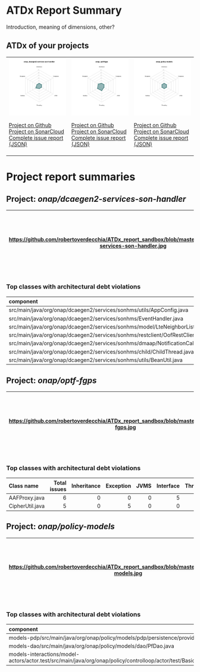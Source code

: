 
# ATDx Report Summary

Introduction, meaning of dimensions, other?

## ATDx of your projects
||||
|-|-|-|
|<img src="https://github.com/robertoverdecchia/ATDx_report_sandbox/blob/master/plots/onap_dcaegen2-services-son-handler.jpg"/> <p style="text-align:left">[Project on Github](https://github.com/onap/dcaegen2-services-son-handler) <br> [Project on SonarCloud ](https://sonarcloud.io/dashboard?id=onap_dcaegen2-services-son-handler) <br> [Complete issue report (JSON)](./json/onap_dcaegen2-services-son-handler.json)</p>|<img src="https://github.com/robertoverdecchia/ATDx_report_sandbox/blob/master/plots/onap_optf-fgps.jpg"/> <p style="text-align:left">[Project on Github](https://github.com/onap/optf-fgps) <br> [Project on SonarCloud ](https://sonarcloud.io/dashboard?id=onap_optf-fgps) <br> [Complete issue report (JSON)](./json/onap_optf-fgps.json)</p>|<img src="https://github.com/robertoverdecchia/ATDx_report_sandbox/blob/master/plots/onap_policy-models.jpg"/> <p style="text-align:left">[Project on Github](https://github.com/onap/policy-models) <br> [Project on SonarCloud ](https://sonarcloud.io/dashboard?id=onap_policy-models) <br> [Complete issue report (JSON)](./json/onap_policy-models.json)</p>
 | |

# Project report summaries
## Project: _onap/dcaegen2-services-son-handler_
|https://github.com/robertoverdecchia/ATDx_report_sandbox/blob/master/plots/onap_dcaegen2-services-son-handler.jpg|<p style="text-align:left">[Project on Github](https://github.com/onap/dcaegen2-services-son-handler) <br> [Project on SonarCloud ](https://sonarcloud.io/dashboard?id=onap_dcaegen2-services-son-handler) <br> [Complete issue report (JSON)](./json/onap_dcaegen2-services-son-handler.json)</p>
|-|-|
### Top classes with architectural debt violations
| component                                                                              |   inheritance |   exception |   vmsmell |   interface |   threading |   complexity |   sum |
|:---------------------------------------------------------------------------------------|--------------:|------------:|----------:|------------:|------------:|-------------:|------:|
| src/main/java/org/onap/dcaegen2/services/sonhms/utils/AppConfig.java                   |             0 |           0 |         0 |           1 |           0 |            0 |     1 |
| src/main/java/org/onap/dcaegen2/services/sonhms/EventHandler.java                      |             0 |           1 |         0 |           0 |           0 |            0 |     1 |
| src/main/java/org/onap/dcaegen2/services/sonhms/model/LteNeighborListInUseLteCell.java |             0 |           0 |         0 |           1 |           0 |            0 |     1 |
| src/main/java/org/onap/dcaegen2/services/sonhms/restclient/OofRestClient.java          |             0 |           0 |         0 |           1 |           0 |            0 |     1 |
| src/main/java/org/onap/dcaegen2/services/sonhms/dmaap/NotificationCallback.java        |             0 |           0 |         0 |           1 |           0 |            0 |     1 |
| src/main/java/org/onap/dcaegen2/services/sonhms/child/ChildThread.java                 |             0 |           0 |         0 |           0 |           0 |            0 |     0 |
| src/main/java/org/onap/dcaegen2/services/sonhms/utils/BeanUtil.java                    |             0 |           0 |         0 |           0 |           0 |            0 |     0 |

## Project: _onap/optf-fgps_
|https://github.com/robertoverdecchia/ATDx_report_sandbox/blob/master/plots/onap_optf-fgps.jpg|<p style="text-align:left">[Project on Github](https://github.com/onap/optf-fgps) <br> [Project on SonarCloud ](https://sonarcloud.io/dashboard?id=onap_optf-fgps) <br> [Complete issue report (JSON)](./json/onap_optf-fgps.json)</p>
|-|-|
### Top classes with architectural debt violations
| Class name      |   Total issues |   Inheritance |   Exception |   JVMS |   Interface |   Threading |   Complexity | Fully qualified name                                           |
|:----------------|---------------:|--------------:|------------:|-------:|------------:|------------:|-------------:|:---------------------------------------------------------------|
| AAFProxy.java   |              6 |             0 |           0 |      0 |           5 |           1 |            0 | valetapi/src/main/java/org/onap/fgps/api/proxy/AAFProxy.java   |
| CipherUtil.java |              5 |             0 |           5 |      0 |           0 |           0 |            0 | valetapi/src/main/java/org/onap/fgps/api/utils/CipherUtil.java |

## Project: _onap/policy-models_
|https://github.com/robertoverdecchia/ATDx_report_sandbox/blob/master/plots/onap_policy-models.jpg|<p style="text-align:left">[Project on Github](https://github.com/onap/policy-models) <br> [Project on SonarCloud ](https://sonarcloud.io/dashboard?id=onap_policy-models) <br> [Complete issue report (JSON)](./json/onap_policy-models.json)</p>
|-|-|
### Top classes with architectural debt violations
| component                                                                                                                              |   inheritance |   exception |   vmsmell |   interface |   threading |   complexity |   sum |
|:---------------------------------------------------------------------------------------------------------------------------------------|--------------:|------------:|----------:|------------:|------------:|-------------:|------:|
| models-pdp/src/main/java/org/onap/policy/models/pdp/persistence/provider/PdpStatisticsProvider.java                                    |             0 |           0 |         0 |           1 |           0 |            0 |     1 |
| models-dao/src/main/java/org/onap/policy/models/dao/PfDao.java                                                                         |             0 |           0 |         0 |           1 |           0 |            0 |     1 |
| models-interactions/model-actors/actor.test/src/main/java/org/onap/policy/controlloop/actor/test/BasicBidirectionalTopicOperation.java |             0 |           1 |         0 |           0 |           0 |            0 |     1 |

